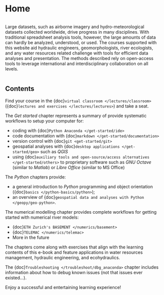 # Home

```{image} img/logo_large.png
```

Large datasets, such as airborne imagery and hydro-meteorological datasets collected worldwide, drive progress in many disciplines. With traditional spreadsheet analysis tools, however, the large amounts of data can hardly be analyzed, understood, or used. The courses supported with this website aid hydraulic engineers, geomorphologists, river ecologists, and any water resources related challenge with tools for efficient data analyses and presentation. The methods described rely on open-access tools to leverage international and interdisciplinary collaboration on all levels.

```{note} The term hydroinformatics (or hydro-informatics) is widely used in relation to the field of hydrology. Yet, the syllable *hydro* goes back to the Greek word for *water*. In this light the term *hydro-informatics* as used on this website also refers to water, but primarily in the field of hydraulic engineering with its links to ecohydraulics, geomorphology, geo-informatics, and hydrology.
```

## Contents

Find your course in the {doc}`virtual classroom </lectures/classroom>` ({doc}`lectures and exercises </lectures/lectures>`) and take a seat.

The *Get started* chapter represents a summary of provide systematic workflows to setup your computer for:
- coding with {doc}`Python Anaconda </get-started/ide>`
- code documentation with {doc}`markdown </get-started/documentation>`
- version control with {doc}`git <get-started/git>`
- geospatial analyses with {doc}`desktop applications </get-started/geo>` such as *QGIS*
- using {doc}`auxiliary tools and open-source/access alternatives </get-started/others>` to proprietary software such as *GNU Octave* (similar to *Matlab*) or *Libre Office* (similar to MS Office)

The *Python* chapters provide:
- a general introduction to *Python* programming and object orientation ({doc}`basics </python-basics/python>`);
- an overview of {doc}`geospatial data and analyses with Python </geopy/geo-python>`.

The numerical modelling chapter provides complete workflows for getting started with numerical river models:
- {doc}`ETH Zurich's BASEMENT </numerics/basement>`
- {doc}`TELEMAC </numerics/telemac>`
- More in the future

The chapters come along with exercises that align with the learning contents of this e-book and feature applications in water resources management, hydraulic engineering, and ecohydraulics.

The {doc}`Troubleshooting </troubleshoot/dbg_anaconda>` chapter includes information about how to debug known issues (not that issues ever existed...).

Enjoy a successful and entertaining learning experience!
